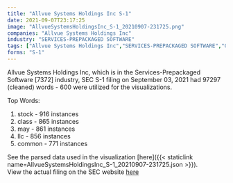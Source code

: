 ```yaml
---
title: "Allvue Systems Holdings Inc S-1"
date: 2021-09-07T23:17:25
image: "AllvueSystemsHoldingsInc_S-1_20210907-231725.png"
companies: "Allvue Systems Holdings Inc"
industry: "SERVICES-PREPACKAGED SOFTWARE"
tags: ["Allvue Systems Holdings Inc","SERVICES-PREPACKAGED SOFTWARE","09-03-2021","S-1"]
forms: "S-1"
---
```

Allvue Systems Holdings Inc, which is in the Services-Prepackaged Software [7372] industry, SEC S-1 filing on September 03, 2021 had 97297 (cleaned) words - 600 were utilized for the visualizations.

Top Words:
1. stock - 916 instances
2. class - 865 instances
3. may - 861 instances
4. llc - 856 instances
5. common - 771 instances


See the parsed data used in the visualization [here]({{< staticlink name=AllvueSystemsHoldingsInc_S-1_20210907-231725.json >}}).  
View the actual filing on the SEC website [here](https://www.sec.gov/Archives/edgar/data/1859254/0001193125-21-265465.txt)
